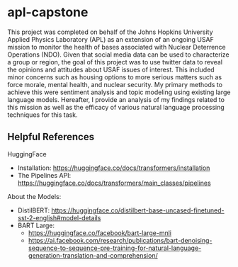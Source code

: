 # apl-capstone

This project was completed on behalf of the Johns Hopkins University Applied Physics Laboratory (APL) as an extension of an ongoing USAF mission to monitor the health of bases associated with Nuclear Deterrence Operations (NDO). Given that social media data can be used to characterize a group or region, the goal of this project was to use twitter data to reveal the opinions and attitudes about USAF issues of interest. This included minor concerns such as housing options to more serious matters such as force morale, mental health, and nuclear security. My primary methods to achieve this were sentiment analysis and topic modeling using existing large language models. Hereafter, I provide an analysis of my findings related to this mission as well as the efficacy of various natural language processing techniques for this task.

## Helpful References
HuggingFace
- Installation: https://huggingface.co/docs/transformers/installation 
- The Pipelines API: https://huggingface.co/docs/transformers/main_classes/pipelines 

About the Models:
- DistilBERT: https://huggingface.co/distilbert-base-uncased-finetuned-sst-2-english#model-details
- BART Large: 
	- https://huggingface.co/facebook/bart-large-mnli
	- https://ai.facebook.com/research/publications/bart-denoising-sequence-to-sequence-pre-training-for-natural-language-generation-translation-and-comprehension/
 

